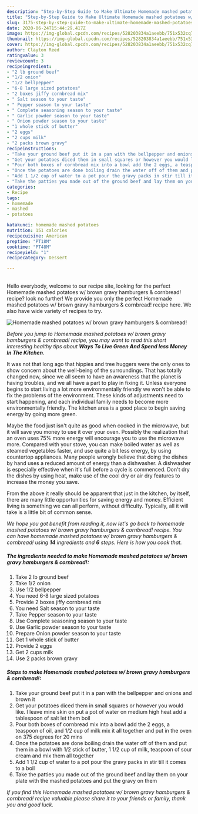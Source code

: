 ```yaml
---
description: "Step-by-Step Guide to Make Ultimate Homemade mashed potatoes w/ brown gravy hamburgers &amp;amp; cornbread!"
title: "Step-by-Step Guide to Make Ultimate Homemade mashed potatoes w/ brown gravy hamburgers &amp;amp; cornbread!"
slug: 3175-step-by-step-guide-to-make-ultimate-homemade-mashed-potatoes-w-brown-gravy-hamburgers-and-amp-cornbread
date: 2020-06-24T15:44:29.417Z
image: https://img-global.cpcdn.com/recipes/528203834a1aeebb/751x532cq70/homemade-mashed-potatoes-w-brown-gravy-hamburgers-cornbread-recipe-main-photo.jpg
thumbnail: https://img-global.cpcdn.com/recipes/528203834a1aeebb/751x532cq70/homemade-mashed-potatoes-w-brown-gravy-hamburgers-cornbread-recipe-main-photo.jpg
cover: https://img-global.cpcdn.com/recipes/528203834a1aeebb/751x532cq70/homemade-mashed-potatoes-w-brown-gravy-hamburgers-cornbread-recipe-main-photo.jpg
author: Clayton Reed
ratingvalue: 3
reviewcount: 3
recipeingredient:
- "2 lb ground beef"
- "1/2 onion"
- "1/2 bellpepper"
- "6-8 large sized potatoes"
- "2 boxes jiffy cornbread mix"
- " Salt season to your taste"
- " Pepper season to your taste"
- " Complete seasoning season to your taste"
- " Garlic powder season to your taste"
- " Onion powder season to your taste"
- "1 whole stick of butter"
- "2 eggs"
- "2 cups milk"
- "2 packs brown gravy"
recipeinstructions:
- "Take your ground beef put it in a pan with the bellpepper and onions and brown it"
- "Get your potatoes diced them in small squares or however you would like. I leave mine skin on put a pot of water on medium high heat add a tablespoon of salt let them boil"
- "Pour both boxes of cornbread mix into a bowl add the 2 eggs, a teaspoon of oil, and 1/2 cup of milk mix it all together and put in the oven on 375 degrees for 20 mins"
- "Once the potatoes are done boiling drain the water off of them and put them in a bowl with 1/2 stick of butter, 1 1/2 cup of milk, teaspoon of sour cream and mix them all together"
- "Add 1 1/2 cup of water to a pot pour the gravy packs in stir till it comes to a boil"
- "Take the patties you made out of the ground beef and lay them on your plate with the mashed potatoes and put the gravy on them"
categories:
- Recipe
tags:
- homemade
- mashed
- potatoes

katakunci: homemade mashed potatoes 
nutrition: 151 calories
recipecuisine: American
preptime: "PT18M"
cooktime: "PT48M"
recipeyield: "1"
recipecategory: Dessert

---
```

<br>
Hello everybody, welcome to our recipe site, looking for the perfect Homemade mashed potatoes w/ brown gravy hamburgers &amp; cornbread! recipe? look no further! We provide you only the perfect Homemade mashed potatoes w/ brown gravy hamburgers &amp; cornbread! recipe here. We also have wide variety of recipes to try.
<br>


![Homemade mashed potatoes w/ brown gravy hamburgers &amp; cornbread!](https://img-global.cpcdn.com/recipes/528203834a1aeebb/751x532cq70/homemade-mashed-potatoes-w-brown-gravy-hamburgers-cornbread-recipe-main-photo.jpg)

<i>Before you jump to Homemade mashed potatoes w/ brown gravy hamburgers &amp; cornbread! recipe, you may want to read this short interesting healthy tips about 
<strong>Ways To Live Green And Spend less Money In The Kitchen</strong>.</i>
</br>

It was not that long ago that hippies and tree huggers were the only ones to show concern about the well-being of the surroundings. That has totally changed now, since we all seem to have an awareness that the planet is having troubles, and we all have a part to play in fixing it. Unless everyone begins to start living a lot more environmentally friendly we won't be able to fix the problems of the environment. These kinds of adjustments need to start happening, and each individual family needs to become more environmentally friendly. The kitchen area is a good place to begin saving energy by going more green.

Maybe the food just isn't quite as good when cooked in the microwave, but it will save you money to use it over your oven. Possibly the realization that an oven uses 75% more energy will encourage you to use the microwave more. Compared with your stove, you can make boiled water as well as steamed vegetables faster, and use quite a bit less energy, by using countertop appliances. Many people wrongly believe that doing the dishes by hand uses a reduced amount of energy than a dishwasher. A dishwasher is especially effective when it's full before a cycle is commenced. Don't dry the dishes by using heat, make use of the cool dry or air dry features to increase the money you save.

From the above it really should be apparent that just in the kitchen, by itself, there are many little opportunities for saving energy and money. Efficient living is something we can all perform, without difficulty. Typically, all it will take is a little bit of common sense.


<i>We hope you got benefit from reading it, now let's go back to homemade mashed potatoes w/ brown gravy hamburgers &amp; cornbread! recipe. You can have homemade mashed potatoes w/ brown gravy hamburgers &amp; cornbread! using <strong>14</strong> ingredients and <strong>6</strong> steps. Here is how you cook that.
</i>

##### The ingredients needed to make Homemade mashed potatoes w/ brown gravy hamburgers &amp; cornbread!:

1. Take 2 lb ground beef
1. Take 1/2 onion
1. Use 1/2 bellpepper
1. You need 6-8 large sized potatoes
1. Provide 2 boxes jiffy cornbread mix
1. You need  Salt season to your taste
1. Take  Pepper season to your taste
1. Use  Complete seasoning season to your taste
1. Use  Garlic powder season to your taste
1. Prepare  Onion powder season to your taste
1. Get 1 whole stick of butter
1. Provide 2 eggs
1. Get 2 cups milk
1. Use 2 packs brown gravy


##### Steps to make Homemade mashed potatoes w/ brown gravy hamburgers &amp; cornbread!:

1. Take your ground beef put it in a pan with the bellpepper and onions and brown it
1. Get your potatoes diced them in small squares or however you would like. I leave mine skin on put a pot of water on medium high heat add a tablespoon of salt let them boil
1. Pour both boxes of cornbread mix into a bowl add the 2 eggs, a teaspoon of oil, and 1/2 cup of milk mix it all together and put in the oven on 375 degrees for 20 mins
1. Once the potatoes are done boiling drain the water off of them and put them in a bowl with 1/2 stick of butter, 1 1/2 cup of milk, teaspoon of sour cream and mix them all together
1. Add 1 1/2 cup of water to a pot pour the gravy packs in stir till it comes to a boil
1. Take the patties you made out of the ground beef and lay them on your plate with the mashed potatoes and put the gravy on them


<i>If you find this Homemade mashed potatoes w/ brown gravy hamburgers &amp; cornbread! recipe valuable please share it to your friends or family, thank you and good luck.</i>
